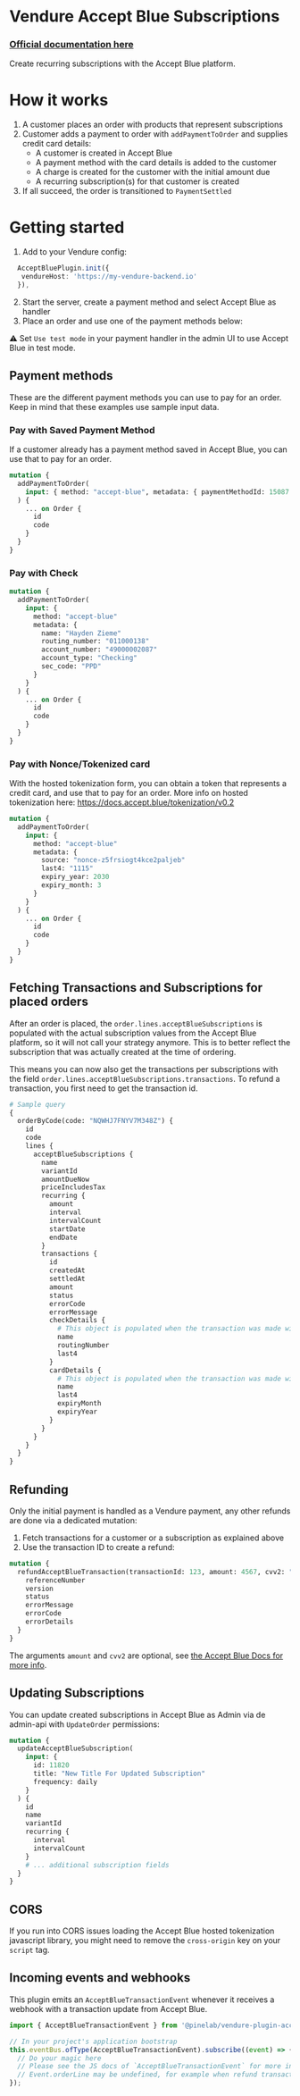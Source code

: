# Vendure Accept Blue Subscriptions

### [Official documentation here](https://pinelab-plugins.com/plugin/vendure-plugin-accept-blue)

Create recurring subscriptions with the Accept Blue platform.

# How it works

1. A customer places an order with products that represent subscriptions
2. Customer adds a payment to order with `addPaymentToOrder` and supplies credit card details:
   - A customer is created in Accept Blue
   - A payment method with the card details is added to the customer
   - A charge is created for the customer with the initial amount due
   - A recurring subscription(s) for that customer is created
3. If all succeed, the order is transitioned to `PaymentSettled`

# Getting started

1. Add to your Vendure config:

```ts
  AcceptBluePlugin.init({
   vendureHost: 'https://my-vendure-backend.io'
  }),
```

2. Start the server, create a payment method and select Accept Blue as handler
3. Place an order and use one of the payment methods below:

:warning: Set `Use test mode` in your payment handler in the admin UI to use Accept Blue in test mode.

## Payment methods

These are the different payment methods you can use to pay for an order. Keep in mind that these examples use sample input data.

### Pay with Saved Payment Method

If a customer already has a payment method saved in Accept Blue, you can use that to pay for an order.

```graphql
mutation {
  addPaymentToOrder(
    input: { method: "accept-blue", metadata: { paymentMethodId: 15087 } }
  ) {
    ... on Order {
      id
      code
    }
  }
}
```

### Pay with Check

```graphql
mutation {
  addPaymentToOrder(
    input: {
      method: "accept-blue"
      metadata: {
        name: "Hayden Zieme"
        routing_number: "011000138"
        account_number: "49000002087"
        account_type: "Checking"
        sec_code: "PPD"
      }
    }
  ) {
    ... on Order {
      id
      code
    }
  }
}
```

### Pay with Nonce/Tokenized card

With the hosted tokenization form, you can obtain a token that represents a credit card, and use that to pay for an order.
More info on hosted tokenization here: https://docs.accept.blue/tokenization/v0.2

```graphql
mutation {
  addPaymentToOrder(
    input: {
      method: "accept-blue"
      metadata: {
        source: "nonce-z5frsiogt4kce2paljeb"
        last4: "1115"
        expiry_year: 2030
        expiry_month: 3
      }
    }
  ) {
    ... on Order {
      id
      code
    }
  }
}
```

## Fetching Transactions and Subscriptions for placed orders

After an order is placed, the `order.lines.acceptBlueSubscriptions` is populated with the actual subscription values from the Accept Blue platform, so it will not call your strategy anymore. This is to better reflect the subscription that was actually created at the time of ordering.

This means you can now also get the transactions per subscriptions with the field `order.lines.acceptBlueSubscriptions.transactions`. To refund a transaction, you first need to get the transaction id.

```graphql
# Sample query
{
  orderByCode(code: "NQWHJ7FNYV7M348Z") {
    id
    code
    lines {
      acceptBlueSubscriptions {
        name
        variantId
        amountDueNow
        priceIncludesTax
        recurring {
          amount
          interval
          intervalCount
          startDate
          endDate
        }
        transactions {
          id
          createdAt
          settledAt
          amount
          status
          errorCode
          errorMessage
          checkDetails {
            # This object is populated when the transaction was made with Check
            name
            routingNumber
            last4
          }
          cardDetails {
            # This object is populated when the transaction was made with a Credit Card
            name
            last4
            expiryMonth
            expiryYear
          }
        }
      }
    }
  }
}
```

## Refunding

Only the initial payment is handled as a Vendure payment, any other refunds are done via a dedicated mutation:

1. Fetch transactions for a customer or a subscription as explained above
2. Use the transaction ID to create a refund:

```graphql
mutation {
  refundAcceptBlueTransaction(transactionId: 123, amount: 4567, cvv2: "999") {
    referenceNumber
    version
    status
    errorMessage
    errorCode
    errorDetails
  }
}
```

The arguments `amount` and `cvv2` are optional, see [the Accept Blue Docs for more info](https://docs.accept.blue/api/v2#tag/processing-credit/paths/~1transactions~1refund).

## Updating Subscriptions

You can update created subscriptions in Accept Blue as Admin via de admin-api with `UpdateOrder` permissions:

```graphql
mutation {
  updateAcceptBlueSubscription(
    input: {
      id: 11820
      title: "New Title For Updated Subscription"
      frequency: daily
    }
  ) {
    id
    name
    variantId
    recurring {
      interval
      intervalCount
    }
    # ... additional subscription fields
  }
}
```

## CORS

If you run into CORS issues loading the Accept Blue hosted tokenization javascript library, you might need to remove the `cross-origin` key on your `script` tag.

## Incoming events and webhooks

This plugin emits an `AcceptBlueTransactionEvent` whenever it receives a webhook with a transaction update from Accept Blue.

```ts
import { AcceptBlueTransactionEvent } from '@pinelab/vendure-plugin-accept-blue';

// In your project's application bootstrap
this.eventBus.ofType(AcceptBlueTransactionEvent).subscribe((event) => {
  // Do your magic here
  // Please see the JS docs of `AcceptBlueTransactionEvent` for more information on this object.
  // Event.orderLine may be undefined, for example when refund transactions come in. Refunds are currently not connected to an orderLine
});
```
